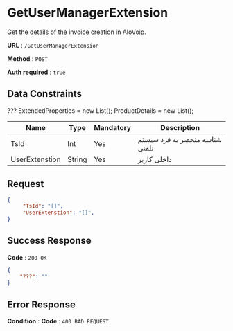 # GetUserManagerExtension

Get the details of the invoice creation in AloVoip.


**URL** : `/GetUserManagerExtension`

**Method** : `POST`

**Auth required** : `true`

## Data Constraints

???
            ExtendedProperties = new List<ExtendedPropertiesRequest>();
            ProductDetails = new List<ProductDetailsRequest>();

|Name|Type|Mandatory|Description|
|-|-|-|-| 
|TsId |Int|Yes| شناسه منحصر به فرد سیستم تلفنی |
|UserExtenstion |String |Yes | داخلی کاربر|

## Request 


```json
{
     "TsId": "[]",
     "UserExtenstion": "[]",
}
```

## Success Response

**Code** : `200 OK`

```json
{
    "???": ""
}

```

## Error Response

**Condition** : 
**Code** : `400 BAD REQUEST`

` ` 


